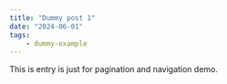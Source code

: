 ```yaml
---
title: "Dummy post 1"
date: "2024-06-01"
tags:
    - dummy-example
---
```


This is entry is just for pagination and navigation demo.